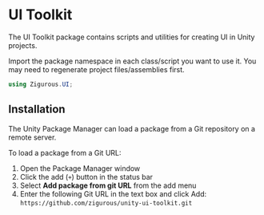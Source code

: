 # UI Toolkit

The UI Toolkit package contains scripts and utilities for creating UI in Unity projects.

Import the package namespace in each class/script you want to use it. You may need to regenerate project files/assemblies first.

```csharp
using Zigurous.UI;
```

## Installation

The Unity Package Manager can load a package from a Git repository on a remote server.

To load a package from a Git URL:

1. Open the Package Manager window
2. Click the add (`+`) button in the status bar
3. Select **Add package from git URL** from the add menu
4. Enter the following Git URL in the text box and click Add:
   `https://github.com/zigurous/unity-ui-toolkit.git`
